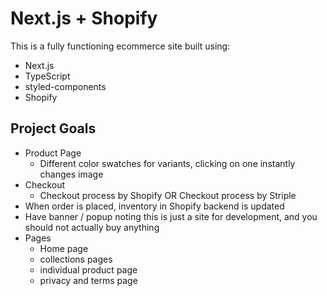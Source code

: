 # Next.js + Shopify

This is a fully functioning ecommerce site built using:

- Next.js
- TypeScript
- styled-components
- Shopify

## Project Goals

- Product Page
  - Different color swatches for variants, clicking on one instantly changes image
- Checkout
  - Checkout process by Shopify OR Checkout process by Striple
- When order is placed, inventory in Shopify backend is updated
- Have banner / popup noting this is just a site for development, and you should not actually buy anything
- Pages
  - Home page
  - collections pages
  - individual product page
  - privacy and terms page
